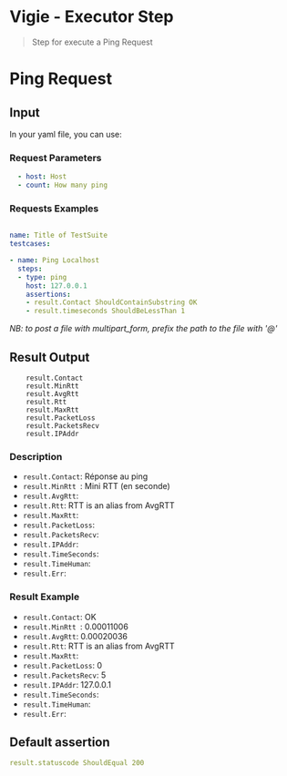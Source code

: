 # Vigie - Executor Step

> Step for execute a Ping Request

# Ping Request

## Input

In your yaml file, you can use:

### Request Parameters

```yaml
  - host: Host 
  - count: How many ping

```

### Requests Examples

```yaml

name: Title of TestSuite
testcases:

- name: Ping Localhost
  steps:
  - type: ping
    host: 127.0.0.1
    assertions:
    - result.Contact ShouldContainSubstring OK
    - result.timeseconds ShouldBeLessThan 1


```

*NB: to post a file with multipart_form, prefix the path to the file with '@'*

## Result Output

```
    result.Contact
	result.MinRtt 
	result.AvgRtt
	result.Rtt
	result.MaxRtt
	result.PacketLoss
	result.PacketsRecv
	result.IPAddr
```

### Description

- `result.Contact`: Réponse au ping
- `result.MinRtt `: Mini RTT (en seconde)
- `result.AvgRtt`:
- `result.Rtt`:  RTT is an alias from AvgRTT
- `result.MaxRtt`:
- `result.PacketLoss`:
- `result.PacketsRecv`:
- `result.IPAddr`:
- `result.TimeSeconds`:
- `result.TimeHuman`:
- `result.Err`:

### Result Example

- `result.Contact`: OK
- `result.MinRtt `: 0.00011006
- `result.AvgRtt`:  0.00020036
- `result.Rtt`:  RTT is an alias from AvgRTT
- `result.MaxRtt`:
- `result.PacketLoss`:  0
- `result.PacketsRecv`:  5
- `result.IPAddr`:  127.0.0.1
- `result.TimeSeconds`:
- `result.TimeHuman`:
- `result.Err`:

## Default assertion

```yaml
result.statuscode ShouldEqual 200
```
